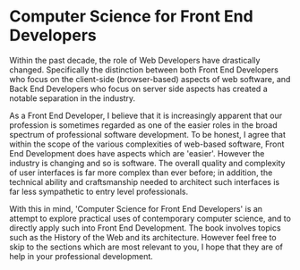 Computer Science for Front End Developers
=======

Within the past decade, the role of Web Developers have drastically changed. Specifically the distinction between both Front End Developers who focus on the client-side (browser-based) aspects of web software, and Back End Developers who focus on server side aspects has created a notable separation in the industry. 

As a Front End Developer, I believe that it is increasingly apparent that our profession is sometimes regarded as one of the easier roles in the broad spectrum of professional software development. To be honest, I agree that within the scope of the various complexities of web-based software, Front End Development does have aspects which are 'easier'. However the industry is changing and so is software. The overall quality and complexity of user interfaces is far more complex than ever before; in addition, the technical ability and craftsmanship needed to architect such interfaces is far less sympathetic to entry level professionals. 

With this in mind, 'Computer Science for Front End Developers' is an attempt to explore practical uses of contemporary computer science, and to directly apply such into Front End Development. The book involves topics such as the History of the Web and its architecture. However feel free to skip to the sections which are most relevant to you, I hope that they are of help in your professional development. 
